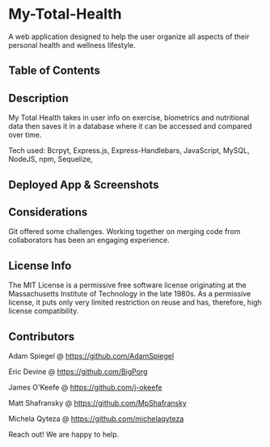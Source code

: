 # My-Total-Health
A web application designed to help the user organize all aspects of their personal health and wellness lifestyle.

## Table of Contents
<!-- that cool thing that links your page -->

## Description
My Total Health takes in user info on exercise, biometrics and nutritional data then saves it in a database where it can be accessed and compared over time.

Tech used: Bcrpyt, Express.js, Express-Handlebars, JavaScript, MySQL, NodeJS, npm, Sequelize, 
 <!--add more as we think of them  -->

## Deployed App & Screenshots
<!-- links here -->
<!-- screenshots with it -->

## Considerations
<!-- things we learned, things that went wrong -->
Git offered some challenges. Working together on merging code from collaborators has been an engaging experience.


## License Info
The MIT License is a permissive free software license originating at the Massachusetts Institute of Technology in the late 1980s. As a permissive license, it puts only very limited restriction on reuse and has, therefore, high license compatibility.

## Contributors
<!-- links to profiles here -->
<!-- added line breaks -->

Adam Spiegel @ https://github.com/AdamSpiegel <br>

Eric Devine @ https://github.com/BigPorg <br>

James O'Keefe @ https://github.com/j-okeefe<br>

Matt Shafransky @ https://github.com/MpShafransky<br>

Michela Qyteza @ https://github.com/michelaqyteza<br>


Reach out! We are happy to help.